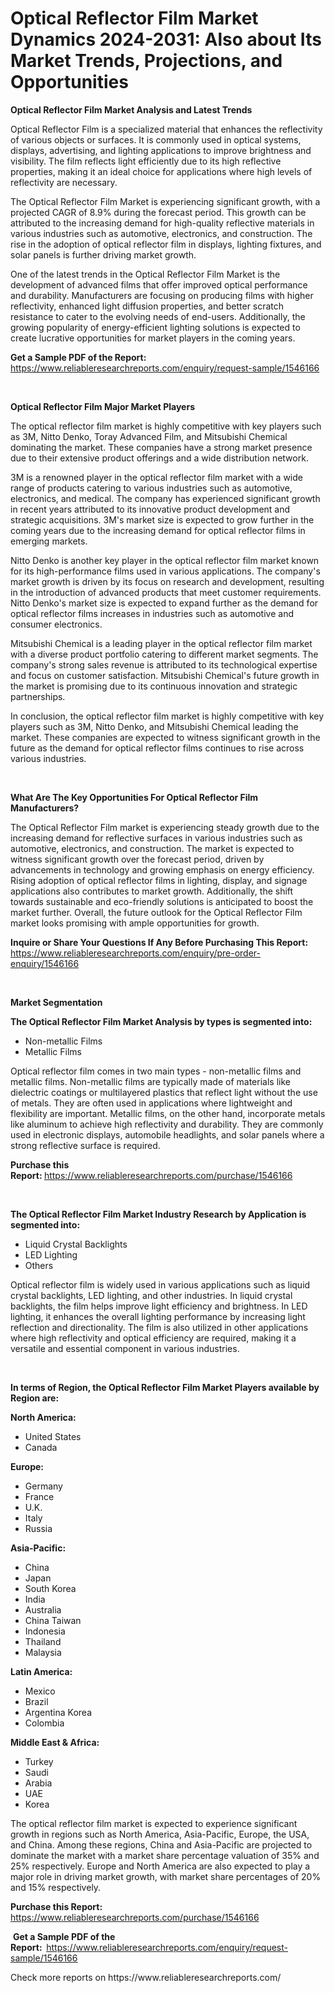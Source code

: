 <p><h1>Optical Reflector Film Market Dynamics 2024-2031: Also about Its Market Trends, Projections, and Opportunities</h1></p><p><strong>Optical Reflector Film Market Analysis and Latest Trends</strong></p>
<p><p>Optical Reflector Film is a specialized material that enhances the reflectivity of various objects or surfaces. It is commonly used in optical systems, displays, advertising, and lighting applications to improve brightness and visibility. The film reflects light efficiently due to its high reflective properties, making it an ideal choice for applications where high levels of reflectivity are necessary.</p><p>The Optical Reflector Film Market is experiencing significant growth, with a projected CAGR of 8.9% during the forecast period. This growth can be attributed to the increasing demand for high-quality reflective materials in various industries such as automotive, electronics, and construction. The rise in the adoption of optical reflector film in displays, lighting fixtures, and solar panels is further driving market growth.</p><p>One of the latest trends in the Optical Reflector Film Market is the development of advanced films that offer improved optical performance and durability. Manufacturers are focusing on producing films with higher reflectivity, enhanced light diffusion properties, and better scratch resistance to cater to the evolving needs of end-users. Additionally, the growing popularity of energy-efficient lighting solutions is expected to create lucrative opportunities for market players in the coming years.</p></p>
<p><strong>Get a Sample PDF of the Report:&nbsp;</strong> <a href="https://www.reliableresearchreports.com/enquiry/request-sample/1546166">https://www.reliableresearchreports.com/enquiry/request-sample/1546166</a></p>
<p>&nbsp;</p>
<p><strong>Optical Reflector Film Major Market Players</strong></p>
<p><p>The optical reflector film market is highly competitive with key players such as 3M, Nitto Denko, Toray Advanced Film, and Mitsubishi Chemical dominating the market. These companies have a strong market presence due to their extensive product offerings and a wide distribution network.</p><p>3M is a renowned player in the optical reflector film market with a wide range of products catering to various industries such as automotive, electronics, and medical. The company has experienced significant growth in recent years attributed to its innovative product development and strategic acquisitions. 3M's market size is expected to grow further in the coming years due to the increasing demand for optical reflector films in emerging markets.</p><p>Nitto Denko is another key player in the optical reflector film market known for its high-performance films used in various applications. The company's market growth is driven by its focus on research and development, resulting in the introduction of advanced products that meet customer requirements. Nitto Denko's market size is expected to expand further as the demand for optical reflector films increases in industries such as automotive and consumer electronics.</p><p>Mitsubishi Chemical is a leading player in the optical reflector film market with a diverse product portfolio catering to different market segments. The company's strong sales revenue is attributed to its technological expertise and focus on customer satisfaction. Mitsubishi Chemical's future growth in the market is promising due to its continuous innovation and strategic partnerships.</p><p>In conclusion, the optical reflector film market is highly competitive with key players such as 3M, Nitto Denko, and Mitsubishi Chemical leading the market. These companies are expected to witness significant growth in the future as the demand for optical reflector films continues to rise across various industries.</p></p>
<p>&nbsp;</p>
<p><strong>What Are The Key Opportunities For Optical Reflector Film Manufacturers?</strong></p>
<p><p>The Optical Reflector Film market is experiencing steady growth due to the increasing demand for reflective surfaces in various industries such as automotive, electronics, and construction. The market is expected to witness significant growth over the forecast period, driven by advancements in technology and growing emphasis on energy efficiency. Rising adoption of optical reflector films in lighting, display, and signage applications also contributes to market growth. Additionally, the shift towards sustainable and eco-friendly solutions is anticipated to boost the market further. Overall, the future outlook for the Optical Reflector Film market looks promising with ample opportunities for growth.</p></p>
<p><strong>Inquire or Share Your Questions If Any Before Purchasing This Report:</strong> <a href="https://www.reliableresearchreports.com/enquiry/pre-order-enquiry/1546166">https://www.reliableresearchreports.com/enquiry/pre-order-enquiry/1546166</a></p>
<p>&nbsp;</p>
<p><strong>Market Segmentation</strong></p>
<p><strong>The Optical Reflector Film Market Analysis by types is segmented into:</strong></p>
<p><ul><li>Non-metallic Films</li><li>Metallic Films</li></ul></p>
<p><p>Optical reflector film comes in two main types - non-metallic films and metallic films. Non-metallic films are typically made of materials like dielectric coatings or multilayered plastics that reflect light without the use of metals. They are often used in applications where lightweight and flexibility are important. Metallic films, on the other hand, incorporate metals like aluminum to achieve high reflectivity and durability. They are commonly used in electronic displays, automobile headlights, and solar panels where a strong reflective surface is required.</p></p>
<p><strong>Purchase this Report:&nbsp;</strong><a href="https://www.reliableresearchreports.com/purchase/1546166">https://www.reliableresearchreports.com/purchase/1546166</a></p>
<p>&nbsp;</p>
<p><strong>The Optical Reflector Film Market Industry Research by Application is segmented into:</strong></p>
<p><ul><li>Liquid Crystal Backlights</li><li>LED Lighting</li><li>Others</li></ul></p>
<p><p>Optical reflector film is widely used in various applications such as liquid crystal backlights, LED lighting, and other industries. In liquid crystal backlights, the film helps improve light efficiency and brightness. In LED lighting, it enhances the overall lighting performance by increasing light reflection and directionality. The film is also utilized in other applications where high reflectivity and optical efficiency are required, making it a versatile and essential component in various industries.</p></p>
<p>&nbsp;</p>
<p><strong>In terms of Region, the Optical Reflector Film Market Players available by Region are:</strong></p>
<p>
    <p> <strong> North America: </strong>
        <ul>
            <li>United States</li>
            <li>Canada</li>
        </ul>
        </p> 
    <p> <strong> Europe: </strong>
        <ul>
            <li>Germany</li>
            <li>France</li>
            <li>U.K.</li>
            <li>Italy</li>
            <li>Russia</li>
        </ul>
        </p> 
    <p> <strong> Asia-Pacific: </strong>
        <ul>
            <li>China</li>
            <li>Japan</li>
            <li>South Korea</li>
            <li>India</li>
            <li>Australia</li>
            <li>China Taiwan</li>
            <li>Indonesia</li>
            <li>Thailand</li>
            <li>Malaysia</li>
        </ul>
        </p> 
    <p> <strong> Latin America: </strong>
        <ul>
            <li>Mexico</li>
            <li>Brazil</li>
            <li>Argentina Korea</li>
            <li>Colombia</li>
        </ul>
        </p> 
    <p> <strong> Middle East & Africa: </strong>
        <ul>
            <li>Turkey</li>
            <li>Saudi</li>
            <li>Arabia</li>
            <li>UAE</li>
            <li>Korea</li>
        </ul>
    </p>
    </p>
<p><p>The optical reflector film market is expected to experience significant growth in regions such as North America, Asia-Pacific, Europe, the USA, and China. Among these regions, China and Asia-Pacific are projected to dominate the market with a market share percentage valuation of 35% and 25% respectively. Europe and North America are also expected to play a major role in driving market growth, with market share percentages of 20% and 15% respectively.</p></p>
<p><strong>Purchase this Report: </strong><a href="https://www.reliableresearchreports.com/purchase/1546166">https://www.reliableresearchreports.com/purchase/1546166</a></p>
<p>&nbsp;<strong>Get a Sample PDF of the Report:&nbsp;&nbsp;</strong><a href="https://www.reliableresearchreports.com/enquiry/request-sample/1546166">https://www.reliableresearchreports.com/enquiry/request-sample/1546166</a></p>
<p><strong></strong></p>
<p>Check more reports on https://www.reliableresearchreports.com/</p>